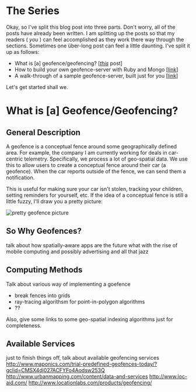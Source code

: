 # The Series
Okay, so I've split this blog post into three parts. Don't worry, all of the
posts have already been written. I am splitting up the posts so that my readers
( _you_ ) can feel accomplished as they work there way through the sections.
Sometimes one über-long post can feel a little daunting. I've split it up as
follows:

- What is \[a] geofence/geofencing? \[[_this_][1] post]
- How to build your own geofence-server with Ruby and Mongo \[[link][2]]
- A walk-through of a sample geofence-server, built just for you \[[link][3]]

Let's get started shall we.



# What is \[a] Geofence/Geofencing?
## General Description
A geofence is a conceptual fence around some geographically defined area. For
example, the company I am currently working for deals in car-centric telemetry.
Specifically, we process a lot of geo-spatial data. We use this to allow users
to create a conceptual fence around their car (a geofence). When the car
reports outside of the fence, we can send them a notification. 

This is useful for making sure your car isn't stolen, tracking your children,
setting reminders for yourself, etc. If the idea of a conceptual fence is
still a little fuzzy, I'll draw you a pretty picture:

![pretty geofence picture][4]


## So Why Geofences?
talk about how spatially-aware apps are the future what with the rise
of mobile computing and possibly advertising and all that jazz


## Computing Methods
Talk about various way of implementing a goefence
- break fences into grids
- ray-tracing algorithsm for point-in-polygon algorithms
- ??

Also, give some links to some geo-spatial indexing algorithms just
for completeness.


## Available Services
just to finish things off, talk about available geofencing services
http://www.maponics.com/trial-predefined-geofences-today/?gclid=CMSX4dj027ACFYFo4Aodsw253Q
http://www.urbanmapping.com/content/data-and-services
http://www.loc-aid.com/
http://www.locationlabs.com/products/geofencing/




  [1]: #
  [2]: /logs/pre/_Geofencing--Part-2.md
  [3]: /logs/pre/_Geofencing--Part-3.md
  [4]: /blog-files/geofence/fence_on_map.png
